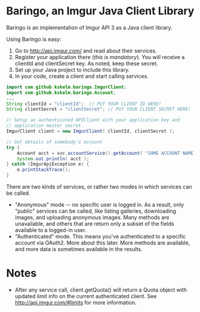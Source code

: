 Baringo, an Imgur Java Client Library
===================================

Baringo is an implementation of Imgur API 3 as a Java client library.

Using Baringo is easy:
1. Go to http://api.imgur.com/ and read about their services.
2. Register your application there (*this is mandatory*).  You will receive a clientId and clientSecret key.  As noted, keep these secret.
3. Set up your Java project to include this library.
4. In your code, create a client and start calling services.

```java
import com.github.kskelm.baringo.ImgurClient;
import com.github.kskelm.baringo.Account;
...
String clientId = "clientId";  // PUT YOUR CLIENT ID HERE!
String clientSecret = "clientSecret"; // PUT YOUR CLIENT SECRET HERE!

// Setup an authenticated APIClient with your application key and
// application master secret.
ImgurClient client = new ImgurClient( clientId, clientSecret );

// Get details of somebody's account
try {
    Account acct = svc.accountService().getAccount( "SOME ACCOUNT NAME HERE" );
    System.out.println( acct );
} catch (ImgurApiException e) {
    e.printStackTrace();
}
```

There are two kinds of services, or rather two modes in which services can be called.
* "Anonymous" mode -- no specific user is logged in.  As a result, only "public" services can be called, like listing galleries, downloading images, and uploading anonymous images.  Many methods are unavailable, and others that are return only a subset of the fields available to a logged-in user.
* "Authenticated" mode.  This means you've authenticated to a specific account via OAuth2.  More about this later.  More methods are available, and more data is sometimes available in the results.


Notes
=============
* After any service call, client.getQuota() will return a Quota object with updated limit info on the current authenticated client.  See http://api.imgur.com/#limits for more information.



